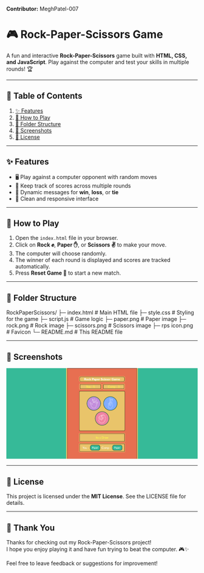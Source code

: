 **Contributor:** MeghPatel-007

# 🎮 Rock-Paper-Scissors Game

A fun and interactive **Rock-Paper-Scissors** game built with **HTML, CSS, and JavaScript**. Play against the computer and test your skills in multiple rounds! 🏆

---

## 📑 Table of Contents

1. [✨ Features](#-features)
2. [🎯 How to Play](#-how-to-play)
3. [📂 Folder Structure](#-folder-structure)
4. [📸 Screenshots](#-screenshots)
5. [📝 License](#-license)

---

## ✨ Features

- 🖥 Play against a computer opponent with random moves
- 🏅 Keep track of scores across multiple rounds
- 💬 Dynamic messages for **win**, **loss**, or **tie**
- 🎨 Clean and responsive interface

---

## 🎯 How to Play

1. Open the `index.html` file in your browser.
2. Click on **Rock ✊**, **Paper ✋**, or **Scissors ✌️** to make your move.
3. The computer will choose randomly.
4. The winner of each round is displayed and scores are tracked automatically.
5. Press **Reset Game 🔄** to start a new match.

---

## 📂 Folder Structure

RockPaperScissors/
├─ index.html # Main HTML file
├─ style.css # Styling for the game
├─ script.js # Game logic
├─ paper.png # Paper image
├─ rock.png # Rock image
├─ scissors.png # Scissors image
├─ rps icon.png # Favicon
└─ README.md # This README file

---

## 📸 Screenshots

![Game Screenshot](screenshot.png)

---

## 📝 License

This project is licensed under the **MIT License**. See the LICENSE file for details.

---

## 🙏 Thank You

Thanks for checking out my Rock-Paper-Scissors project!  
I hope you enjoy playing it and have fun trying to beat the computer. 🎮✨

Feel free to leave feedback or suggestions for improvement!
